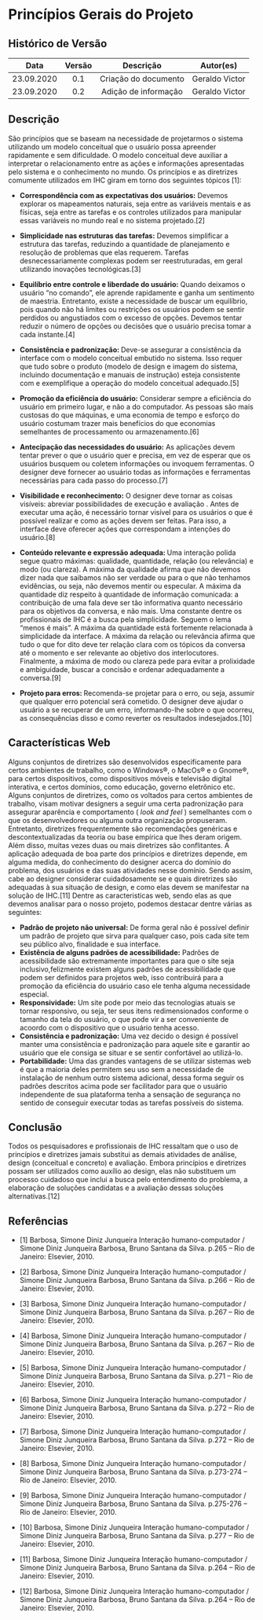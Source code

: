 # Princípios Gerais do Projeto

## Histórico de Versão
|    Data    | Versão | Descrição            | Autor(es)       |
| :--------: | :----: | :------------------: | :-------------: |
| 23.09.2020 |  0.1   | Criação do documento | Geraldo Victor  |
| 23.09.2020 |  0.2   | Adição de informação | Geraldo Victor  |


## Descrição

São princípios que se baseam na necessidade de projetarmos o sistema utilizando um modelo conceitual que o usuário possa apreender rapidamente e sem dificuldade. O modelo conceitual deve auxiliar a interpretar o relacionamento entre as ações e informações apresentadas pelo sistema e o conhecimento no mundo. Os princípios e as diretrizes comumente utilizados em IHC giram em torno dos seguintes tópicos [1]:

* <b>Correspondência com as expectativas dos usuários:</b> Devemos explorar os mapeamentos naturais, seja entre as variáveis mentais e as físicas, seja entre as tarefas e os controles utilizados para manipular essas variáveis no mundo real e no sistema projetado.[2]

* <b>Simplicidade nas estruturas das tarefas:</b> Devemos simplificar a estrutura das tarefas, reduzindo a quantidade de planejamento e resolução de problemas que elas requerem. Tarefas desnecessariamente complexas podem ser reestruturadas, em geral utilizando inovações tecnológicas.[3]

* <b>Equilíbrio entre controle e liberdade do usuário:</b> Quando deixamos o usuário “no comando”, ele aprende rapidamente e ganha um sentimento de maestria. Entretanto, existe a necessidade de buscar um equilíbrio, pois quando não há limites ou restrições os usuários podem se sentir perdidos ou angustiados com o excesso de opções. Devemos tentar reduzir o número de opções ou decisões que o usuário precisa tomar a cada instante.[4]

* <b>Consistência e padronização: </b> Deve-se assegurar a consistência da interface com o modelo conceitual embutido no sistema. Isso requer que tudo sobre o produto (modelo de design e imagem do sistema, incluindo documentação e manuais de instrução) esteja consistente com e
exemplifique a operação do modelo conceitual adequado.[5]

* <b>Promoção da eficiência do usuário:</b> Considerar sempre a eficiência do usuário em primeiro lugar, e não a do computador. As pessoas são mais custosas do que máquinas, e uma economia de tempo e esforço do usuário costumam trazer mais benefícios do que economias semelhantes de processamento ou armazenamento.[6]

* <b>Antecipação das necessidades do usuário:</b> As aplicações devem tentar prever o que o usuário quer e precisa, em vez de esperar que os usuários busquem ou coletem informações ou invoquem ferramentas. O designer deve fornecer ao  usuário todas as informações e ferramentas necessárias para cada passo do processo.[7]

* <b>Visibilidade e reconhecimento:</b> O designer deve tornar as coisas visíveis: abreviar possibilidades de execução e avaliação . Antes de executar uma ação, é necessário tornar visível para os usuários o que é possível realizar e como as ações devem ser feitas. Para isso, a interface deve oferecer ações que correspondam a intenções do usuário.[8]

* <b>Conteúdo relevante e expressão adequada: </b> Uma interação polida segue quatro máximas: qualidade, quantidade, relação (ou relevância) e modo (ou clareza). A máxima da qualidade afirma que não devemos dizer nada que saibamos não ser verdade ou para o que não tenhamos evidências, ou seja, não devemos mentir ou especular. A máxima da quantidade diz respeito à quantidade de informação comunicada: a contribuição de uma fala deve ser tão informativa quanto necessário para os objetivos da conversa, e não mais. Uma constante dentre os profissionais de IHC é a busca pela simplicidade. Seguem o lema “menos é mais”. A máxima da quantidade está fortemente relacionada à simplicidade da interface. A máxima da relação ou relevância afirma que tudo o que for dito deve ter relação clara com os tópicos da conversa até o momento e ser relevante ao objetivo dos interlocutores. Finalmente, a máxima de modo ou clareza pede para evitar a prolixidade e ambiguidade, buscar a concisão e ordenar adequadamente a conversa.[9]

* <b>Projeto para erros: </b>Recomenda-se projetar para o erro, ou seja, assumir que qualquer erro potencial será cometido. O designer deve ajudar o usuário a se recuperar de um erro, informando-lhe sobre o que ocorreu, as  consequências disso e como reverter os resultados indesejados.[10]

## Características Web
Alguns conjuntos de diretrizes são desenvolvidos especificamente para certos ambientes de trabalho, como o Windows®, o MacOs® e o Gnome®, para certos dispositivos, como dispositivos móveis e televisão digital interativa, e certos domínios, como educação, governo eletrônico etc. Alguns conjuntos de diretrizes, como os voltados para certos ambientes de trabalho, visam motivar designers a seguir uma certa padronização para assegurar aparência e comportamento ( <i>look and feel</i> ) semelhantes com o que os desenvolvedores ou alguma outra organização propuseram. Entretanto, diretrizes frequentemente são recomendações genéricas e descontextualizadas da teoria ou base empírica que lhes deram origem. Além disso, muitas vezes duas ou mais diretrizes são conflitantes. A aplicação adequada de boa parte dos princípios e diretrizes depende, em alguma medida, do conhecimento do designer acerca do domínio do problema, dos usuários e das suas atividades nesse domínio. Sendo assim, cabe ao designer considerar cuidadosamente se e quais diretrizes são adequadas à sua situação de design, e como elas devem se manifestar na solução de IHC.[11] Dentre as caracteristicas web, sendo elas as que devemos analisar para o nosso projeto, podemos destacar dentre várias as seguintes:

* <b>Padrão de projeto não universal:</b> De forma geral não é possível definir um padrão de projeto que sirva para qualquer caso, pois cada site tem seu público alvo, finalidade e sua interface.
* <b>Existência de alguns padrões de acessibilidade:</b> Padrões de acessibilidade são extremamente importantes para que o site seja inclusivo,felizmente existem alguns padrões de acessibilidade que podem ser definidos para projetos web, isso contribuirá para a promoção da eficiência do usuário caso ele tenha alguma necessidade especial.
* <b>Responsividade:</b> Um site pode por meio das tecnologias atuais se tornar responsivo, ou seja, ter seus itens redimensionados conforme o tamanho da tela do usuário, o que pode vir a ser conveniente de acoordo com o dispositivo que o usuário tenha acesso. 
* <b>Consistência e padronização:</b> Uma vez decido o design é possível manter uma consistência e padronização para aquele site e garantir ao usuário que ele consiga se situar e se sentir confortável ao utilizá-lo.
* <b>Portabilidade:</b> Uma das grandes vantagens de se utilizar sistemas web é que a maioria deles permitem seu uso sem a necessidade de instalação de nenhum outro sistema adicional, dessa forma seguir os padrões descritos acima pode ser facilitador para que o usuário independente de sua plataforma tenha a sensação de segurança no sentido de conseguir executar todas as tarefas possíveis do sistema.
## Conclusão

Todos os pesquisadores e profissionais de IHC ressaltam que o uso de princípios e diretrizes jamais substitui as demais atividades de análise, design (conceitual e concreto) e avaliação. Embora princípios e diretrizes possam ser utilizados como auxílio ao design, elas não substituem um processo cuidadoso que inclui a busca pelo entendimento do problema, a elaboração de soluções candidatas e a avaliação dessas soluções alternativas.[12]

## Referências

- [1] Barbosa, Simone Diniz Junqueira Interação humano-computador / Simone Diniz Junqueira Barbosa, Bruno Santana da Silva. p.265 – Rio de Janeiro: Elsevier, 2010. 

- [2] Barbosa, Simone Diniz Junqueira Interação humano-computador / Simone Diniz Junqueira Barbosa, Bruno Santana da Silva. p.266 – Rio de Janeiro: Elsevier, 2010.

- [3] Barbosa, Simone Diniz Junqueira Interação humano-computador / Simone Diniz Junqueira Barbosa, Bruno Santana da Silva. p.267 – Rio de Janeiro: Elsevier, 2010.

- [4] Barbosa, Simone Diniz Junqueira Interação humano-computador / Simone Diniz Junqueira Barbosa, Bruno Santana da Silva. p.267 – Rio de Janeiro: Elsevier, 2010.

- [5] Barbosa, Simone Diniz Junqueira Interação humano-computador / Simone Diniz Junqueira Barbosa, Bruno Santana da Silva. p.271 – Rio de Janeiro: Elsevier, 2010.

- [6] Barbosa, Simone Diniz Junqueira Interação humano-computador / Simone Diniz Junqueira Barbosa, Bruno Santana da Silva. p.272 – Rio de Janeiro: Elsevier, 2010.

- [7] Barbosa, Simone Diniz Junqueira Interação humano-computador / Simone Diniz Junqueira Barbosa, Bruno Santana da Silva. p.272 – Rio de Janeiro: Elsevier, 2010.

- [8] Barbosa, Simone Diniz Junqueira Interação humano-computador / Simone Diniz Junqueira Barbosa, Bruno Santana da Silva. p.273-274 – Rio de Janeiro: Elsevier, 2010.

- [9] Barbosa, Simone Diniz Junqueira Interação humano-computador / Simone Diniz Junqueira Barbosa, Bruno Santana da Silva. p.275-276 – Rio de Janeiro: Elsevier, 2010.

- [10] Barbosa, Simone Diniz Junqueira Interação humano-computador / Simone Diniz Junqueira Barbosa, Bruno Santana da Silva. p.277 – Rio de Janeiro: Elsevier, 2010.

- [11] Barbosa, Simone Diniz Junqueira Interação humano-computador / Simone Diniz Junqueira Barbosa, Bruno Santana da Silva. p.264 – Rio de Janeiro: Elsevier, 2010.

- [12] Barbosa, Simone Diniz Junqueira Interação humano-computador / Simone Diniz Junqueira Barbosa, Bruno Santana da Silva. p.264 – Rio de Janeiro: Elsevier, 2010.

